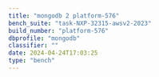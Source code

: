 ```yaml
---
title: "mongodb 2 platform-576"
bench_suite: "task-NXP-32315-awsv2-2023"
build_number: "platform-576"
dbprofile: "mongodb"
classifier: ""
date: 2024-04-24T17:03:25
type: "bench"
---
```

